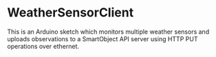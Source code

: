WeatherSensorClient
===================
This is an Arduino sketch which monitors multiple weather sensors 
and uploads observations to a SmartObject API server using HTTP PUT 
operations over ethernet.



